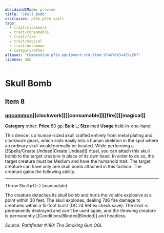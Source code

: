```yaml
---
obsidianUIMode: preview
title: "Skull Bomb"
cssclasses: pf2e,pf2e-spell
tags:
  - trait/clockwork
  - trait/consumable
  - trait/fire
  - trait/magical
  - trait/uncommon
  - category/other
aliases: "Compendium.pf2e.equipment-srd.Item.9FwGY0X3v4ZksZH7"
license: OGL
---
```

# Skull Bomb
## Item 8
### [uncommon](uncommon "Uncommon Rarity Trait")[[clockwork]][[consumable]][[fire]][[magical]]

**Category** other; 
**Price** 80 gp; 
**Bulk** L; **Size** med
**Usage** held-in-one-hand

This device is a human-sized skull crafted entirely from metal plating and clockwork gears, which slots easily into a human skeleton in the spot where an ordinary skull would normally be located. While performing a [[Spells/Create Undead|Create Undead]] ritual, you can attach this skull bomb to the target creature in place of its own head. In order to do so, the target creature must be Medium and have the humanoid trait. The target creature can have only one skull bomb attached in this fashion. The creature gains the following ability.

* * *

Throw Skull `pf2:2` (manipulate)

The creature detaches its skull bomb and hurls the volatile explosive at a point within 30 feet. The skull explodes, dealing 7d6 fire damage to creatures within a 15-foot burst (DC 24 Reflex check save). The skull is permanently destroyed and can't be used again, and the throwing creature is permanently [[Conditions/Blinded|Blinded]] and headless.

*Source: Pathfinder #180: The Smoking Gun*
*OGL*